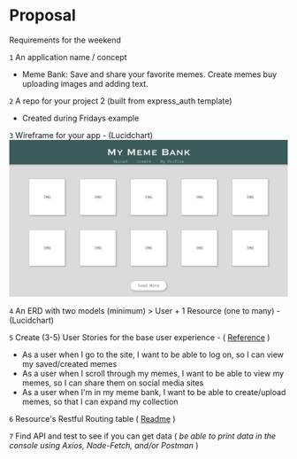 # Proposal
Requirements for the weekend

`1` An application name / concept 
- Meme Bank: Save and share your favorite memes. Create memes buy uploading images and adding text.

`2` A repo for your project 2 (built from express_auth template)
- Created during Fridays example

`3` Wireframe for your app - (Lucidchart)
![MemeBank](images/readme/MemeBank.png)

`4` An ERD with two models (minimum) > User + 1 Resource (one to many) - (Lucidchart)

`5` Create (3-5) User Stories for the base user experience - ( [Reference](https://revelry.co/resources/development/user-stories-that-dont-suck/) )
- As a user when I go to the site, I want to be able to log on, so I can view my saved/created memes
- As a user when I scroll through my memes, I want to be able to view my memes, so I can share them on social media sites
- As a user when I'm in my meme bank, I want to be able to create/upload memes, so that I can expand my collection

`6` Resource's Restful Routing table ( [Readme](https://romebell.gitbook.io/sei-412/node-express/00readme-1/01intro-to-express/00readme#restful-routing) )

`7` Find API and test to see if you can get data ( *be able to print data in the console using Axios, Node-Fetch, and/or Postman* )